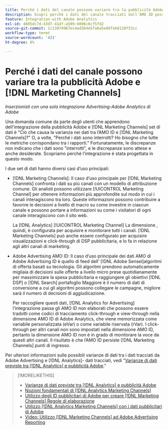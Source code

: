 ```yaml
---
title: Perché i dati del canale possono variare tra la pubblicità Adobe e [!DNL Marketing Channels]
description: Scopri perché i dati del canale tracciati dall’AMO ID possono variare dai dati del canale tracciati da [!DNL Analytics Marketing Channels].
feature: Integration with Adobe Analytics
exl-id: 4605dc7d-43d7-414f-a509-6096c6cf5fd2
source-git-commit: 1c13874967ec4ad264e5fa6a5e0dfeb6120f53cc
workflow-type: tm+mt
source-wordcount: '421'
ht-degree: 0%

---
```


# Perché i dati del canale possono variare tra la pubblicità Adobe e [!DNL Marketing Channels]

*Inserzionisti con una sola integrazione Advertising-Adobe Analytics di Adobe*

Una domanda comune da parte degli utenti che apprendono dell&#39;integrazione della pubblicità Adobe e [!DNL Marketing Channels] set di dati è &quot;Ciò che causa la varianza nei dati tra l’AMO ID e [!DNL Marketing Channels]?&quot; O, a volte, &quot;Perché i dati sono interrotti? Ho bisogno che tutte le metriche corrispondano tra i rapporti.&quot; Fortunatamente, le discrepanze non indicano che i dati sono &quot;interrotti&quot;, e le discrepanze sono attese e anche desiderate. Scopriamo perché l’integrazione è stata progettata in questo modo.

I due set di dati hanno diversi casi d’uso principali:

* [!DNL Marketing Channels]: Il caso d’uso principale per [!DNL Marketing Channels] confronta i dati su più canali con un modello di attribuzione comune. Gli analisti possono utilizzare [!UICONTROL Marketing Channel] per ottenere informazioni più approfondite sul modo in cui i canali interagiscono tra loro. Queste informazioni possono contribuire a favorire le decisioni a livello di macro su come investire in ciascun canale e possono portare a informazioni su come i visitatori di ogni canale interagiscono con il sito web.

   La [!DNL Analytics] [!UICONTROL Marketing Channel] La dimensione , quindi, è configurata per acquisire e monitorare tutti i canali. [!DNL Marketing Channels] può anche essere configurato per acquisire visualizzazioni e click-through di DSP pubblicitaria, e lo fa in relazione agli altri canali di marketing.

* Adobe Advertising AMO ID: Il caso d’uso principale dei dati AMO di Adobe Advertising ID è quello di feed dell’ [!DNL Adobe Sensei]algoritmi di offerta basati su tecnologia. Gli algoritmi prendono automaticamente migliaia di decisioni sulle offerte a livello micro prese quotidianamente per massimizzare la spesa pubblicitaria e raggiungere gli obiettivi [!DNL DSP] o [!DNL Search] portafoglio Maggiore è il numero di dati di conversione a cui gli algoritmi possono collegare le campagne, migliore sarà il numero di decisioni di aggiudicazione.

   Per raccogliere questi dati, [!DNL Analytics for Advertising] l’integrazione passa gli AMO ID non elaborati che possono essere tradotti come codici di tracciamento click-through e view-through nella dimensione AMO ID di Adobe Analytics, che viene memorizzata come variabile personalizzata (eVar) o come variabile riservata (rVar). I click-through per altri canali non sono impostati nella dimensione AMO ID, pertanto la dimensione AMO ID non è in grado di monitorare la voce da questi altri canali. Il risultato è che l’AMO ID persiste [!DNL Marketing Channels] punti di ingresso.

Per ulteriori informazioni sulle possibili varianze di dati tra i dati tracciati da Adobe Advertising e [!DNL Analytics]- dati tracciati, vedi &quot;[Varianze di dati previste tra [!DNL Analytics] e pubblicità Adobe](../data-variances.md).&quot;

>[!MORELIKETHIS]
>
>* [Varianze di dati previste tra [!DNL Analytics] e pubblicità Adobe](/help/integrations/analytics/data-variances.md)
>* [Nozioni fondamentali di [!DNL Analytics Marketing Channels]](mc-overview.md)
>* [Utilizzo degli ID pubblicitari di Adobe per creare [!DNL Marketing Channels] Regole di elaborazione](mc-ids.md)
>* [Utilizzo [!DNL Analytics Marketing Channels] con i dati pubblicitari di Adobe](mc-ac-data.md)
>* [Video: Utilizzo [!DNL Marketing Channels] ad Adobe Advertising Reporting](https://experienceleague.adobe.com/docs/advertising-cloud-learn/tutorials/analytics/analytics-reporting-a4adc.html)

